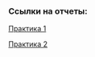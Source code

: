 ### Ссылки на отчеты: 

[Практика 1](https://github.com/phaepich/mobilniytelefon2/blob/main/pr9/README.md) 

[Практика 2](https://github.com/phaepich/mobilniytelefon2/blob/main/pr2/README.md) 
